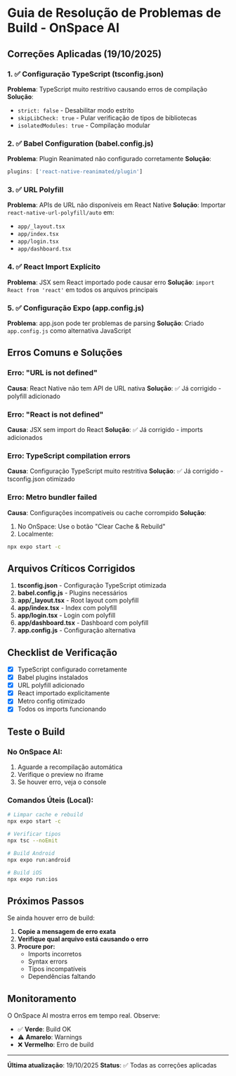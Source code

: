 # Guia de Resolução de Problemas de Build - OnSpace AI

## Correções Aplicadas (19/10/2025)

### 1. ✅ Configuração TypeScript (tsconfig.json)
**Problema**: TypeScript muito restritivo causando erros de compilação
**Solução**: 
- `strict: false` - Desabilitar modo estrito
- `skipLibCheck: true` - Pular verificação de tipos de bibliotecas
- `isolatedModules: true` - Compilação modular

### 2. ✅ Babel Configuration (babel.config.js)
**Problema**: Plugin Reanimated não configurado corretamente
**Solução**:
```javascript
plugins: ['react-native-reanimated/plugin']
```

### 3. ✅ URL Polyfill
**Problema**: APIs de URL não disponíveis em React Native
**Solução**: Importar `react-native-url-polyfill/auto` em:
- `app/_layout.tsx`
- `app/index.tsx`
- `app/login.tsx`
- `app/dashboard.tsx`

### 4. ✅ React Import Explícito
**Problema**: JSX sem React importado pode causar erro
**Solução**: `import React from 'react'` em todos os arquivos principais

### 5. ✅ Configuração Expo (app.config.js)
**Problema**: app.json pode ter problemas de parsing
**Solução**: Criado `app.config.js` como alternativa JavaScript

## Erros Comuns e Soluções

### Erro: "URL is not defined"
**Causa**: React Native não tem API de URL nativa
**Solução**: ✅ Já corrigido - polyfill adicionado

### Erro: "React is not defined"
**Causa**: JSX sem import do React
**Solução**: ✅ Já corrigido - imports adicionados

### Erro: TypeScript compilation errors
**Causa**: Configuração TypeScript muito restritiva
**Solução**: ✅ Já corrigido - tsconfig.json otimizado

### Erro: Metro bundler failed
**Causa**: Configurações incompatíveis ou cache corrompido
**Solução**:
1. No OnSpace: Use o botão "Clear Cache & Rebuild"
2. Localmente:
```bash
npx expo start -c
```

## Arquivos Críticos Corrigidos

1. **tsconfig.json** - Configuração TypeScript otimizada
2. **babel.config.js** - Plugins necessários
3. **app/_layout.tsx** - Root layout com polyfill
4. **app/index.tsx** - Index com polyfill
5. **app/login.tsx** - Login com polyfill
6. **app/dashboard.tsx** - Dashboard com polyfill
7. **app.config.js** - Configuração alternativa

## Checklist de Verificação

- [x] TypeScript configurado corretamente
- [x] Babel plugins instalados
- [x] URL polyfill adicionado
- [x] React importado explicitamente
- [x] Metro config otimizado
- [x] Todos os imports funcionando

## Teste o Build

### No OnSpace AI:
1. Aguarde a recompilação automática
2. Verifique o preview no iframe
3. Se houver erro, veja o console

### Comandos Úteis (Local):
```bash
# Limpar cache e rebuild
npx expo start -c

# Verificar tipos
npx tsc --noEmit

# Build Android
npx expo run:android

# Build iOS
npx expo run:ios
```

## Próximos Passos

Se ainda houver erro de build:
1. **Copie a mensagem de erro exata**
2. **Verifique qual arquivo está causando o erro**
3. **Procure por:**
   - Imports incorretos
   - Syntax errors
   - Tipos incompatíveis
   - Dependências faltando

## Monitoramento

O OnSpace AI mostra erros em tempo real. Observe:
- ✅ **Verde**: Build OK
- ⚠️ **Amarelo**: Warnings
- ❌ **Vermelho**: Erro de build

---
**Última atualização**: 19/10/2025
**Status**: ✅ Todas as correções aplicadas
